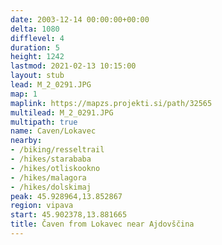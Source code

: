 ```yaml
---
date: 2003-12-14 00:00:00+00:00
delta: 1080
difflevel: 4
duration: 5
height: 1242
lastmod: 2021-02-13 10:15:00
layout: stub
lead: M_2_0291.JPG
map: 1
maplink: https://mapzs.projekti.si/path/32565
multilead: M_2_0291.JPG
multipath: true
name: Caven/Lokavec
nearby:
- /biking/resseltrail
- /hikes/starababa
- /hikes/otliskookno
- /hikes/malagora
- /hikes/dolskimaj
peak: 45.928964,13.852867
region: vipava
start: 45.902378,13.881665
title: Čaven from Lokavec near Ajdovščina
---
```

